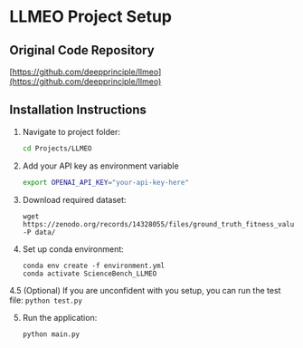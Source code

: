 # LLMEO Project Setup

## Original Code Repository
[https://github.com/deepprinciple/llmeo](https://github.com/deepprinciple/llmeo)

## Installation Instructions

1. Navigate to project folder:
   ```bash
   cd Projects/LLMEO
   ```


2. Add your API key as environment variable
    ```bash
    export OPENAI_API_KEY="your-api-key-here"
    ```

3. Download required dataset:
    ```
    wget https://zenodo.org/records/14328055/files/ground_truth_fitness_values.csv -P data/
    ```

4. Set up conda environment:
    ```
    conda env create -f environment.yml
    conda activate ScienceBench_LLMEO
    ```

4.5 (Optional)
    If you are unconfident with you setup, you can run the test file:
    ```
    python test.py
    ```
    

5. Run the application:
    ```
    python main.py
    ```
    
    

